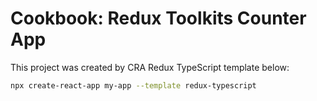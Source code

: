 # Cookbook: Redux Toolkits Counter App

This project was created by CRA Redux TypeScript template below:

```bash
npx create-react-app my-app --template redux-typescript
```
